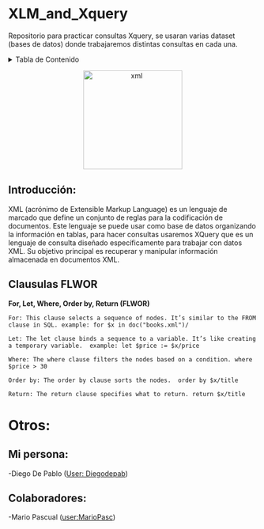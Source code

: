 # XLM_and_Xquery
Repositorio para practicar consultas Xquery, se usaran varias dataset (bases de datos) donde trabajaremos distintas consultas en cada una.

<details>
  <summary>Tabla de Contenido</summary>
    <ol>
      <li><a href="#intro">Introducción</a></li>
      <li><a href="#desarrollo">Clausulas FLWOR/a></li>
      <li><a href="#otros">Autor, colaboradores y otros detalles</a></li>
    </ol>
</details>

<p align="center">
  <img src="https://github.com/Diegodepab/isa2024-healthcalc/assets/91531665/9f0d1f7d-79f2-45e6-a5ef-e4429ed48551" width="200" title="xml">
</p>

<a name="intro"></a>
## Introducción:
XML (acrónimo de Extensible Markup Language) es un lenguaje de marcado que define un conjunto de reglas para la codificación de documentos. Este lenguaje se puede usar como base de datos organizando la información en tablas, para hacer consultas usaremos XQuery que es un lenguaje de consulta diseñado específicamente para trabajar con datos XML. Su objetivo principal es recuperar y manipular información almacenada en documentos XML.


<a name="desarrollo"></a>  
## Clausulas FLWOR

**For, Let, Where, Order by, Return (FLWOR)**
````
For: This clause selects a sequence of nodes. It’s similar to the FROM clause in SQL. example: for $x in doc("books.xml")/

Let: The let clause binds a sequence to a variable. It’s like creating a temporary variable.  example: let $price := $x/price

Where: The where clause filters the nodes based on a condition. where $price > 30

Order by: The order by clause sorts the nodes.  order by $x/title

Return: The return clause specifies what to return. return $x/title

````


<a name="otros"> </a>
# Otros:
## Mi persona:

-Diego De Pablo ([User: Diegodepab](https://github.com/Diegodepab))

## Colaboradores:

-Mario Pascual ([user:MarioPasc](https://github.com/MarioPasc))
